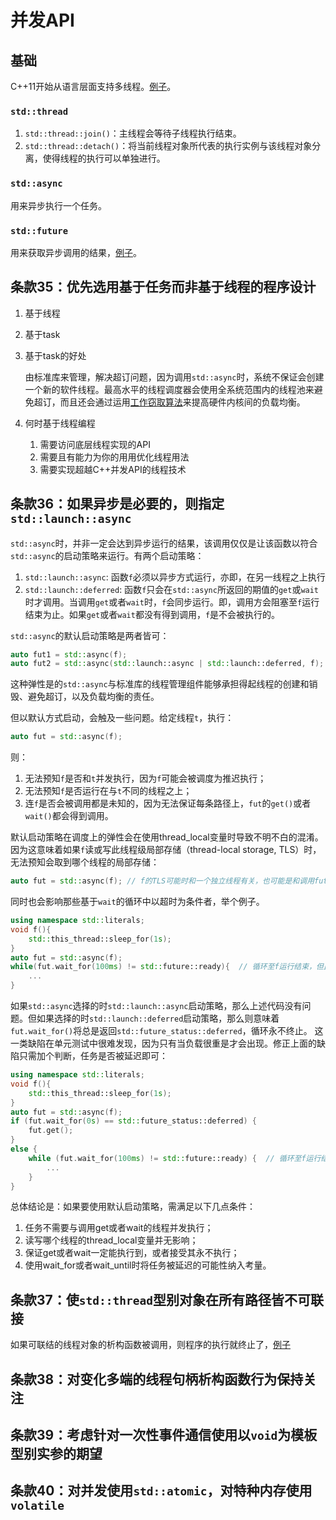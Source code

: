 # 并发API

## 基础
C++11开始从语言层面支持多线程。[例子](./bootcamp.cpp)。
### `std::thread`
1. `std::thread::join()`：主线程会等待子线程执行结束。
2. `std::thread::detach()`：将当前线程对象所代表的执行实例与该线程对象分离，使得线程的执行可以单独进行。

### `std::async`
用来异步执行一个任务。

### `std::future`
用来获取异步调用的结果，[例子](./future.cpp)。

## 条款35：优先选用基于任务而非基于线程的程序设计
1. 基于线程
2. 基于task
3. 基于task的好处
   
   由标准库来管理，解决超订问题，因为调用`std::async`时，系统不保证会创建一个新的软件线程。最高水平的线程调度器会使用全系统范围内的线程池来避免超订，而且还会通过运用[工作窃取算法](https://blog.csdn.net/pange1991/article/details/80944797)来提高硬件内核间的负载均衡。

4. 何时基于线程编程
   1. 需要访问底层线程实现的API
   2. 需要且有能力为你的用用优化线程用法
   3. 需要实现超越C++并发API的线程技术
## 条款36：如果异步是必要的，则指定`std::launch::async`
`std::async`时，并非一定会达到异步运行的结果，该调用仅仅是让该函数以符合`std::async`的启动策略来运行。有两个启动策略：
1. `std::launch::async`: 函数`f`必须以异步方式运行，亦即，在另一线程之上执行
2. `std::launch::deferred`: 函数`f`只会在`std::async`所返回的期值的`get`或`wait`时才调用。当调用`get`或者`wait`时，`f`会同步运行。即，调用方会阻塞至`f`运行结束为止。如果`get`或者`wait`都没有得到调用，`f`是不会被执行的。

`std::async`的默认启动策略是两者皆可：
```c++
auto fut1 = std::async(f);
auto fut2 = std::async(std::launch::async | std::launch::deferred, f); // 等价
```
这种弹性是的`std::async`与标准库的线程管理组件能够承担得起线程的创建和销毁、避免超订，以及负载均衡的责任。

但以默认方式启动，会触及一些问题。给定线程`t`，执行：
```C++
auto fut = std::async(f);
```
则：
1. 无法预知`f`是否和`t`并发执行，因为`f`可能会被调度为推迟执行；
2. 无法预知`f`是否运行在与`t`不同的线程之上；
3. 连`f`是否会被调用都是未知的，因为无法保证每条路径上，`fut`的`get()`或者`wait()`都会得到调用。

默认启动策略在调度上的弹性会在使用thread_local变量时导致不明不白的混淆。因为这意味着如果`f`读或写此线程级局部存储（thread-local storage, TLS）时，无法预知会取到哪个线程的局部存储：
```c++
auto fut = std::async(f); // f的TLS可能时和一个独立线程有关，也可能是和调用fut.get()或fut.wait()的线程有关
```
同时也会影响那些基于`wait`的循环中以超时为条件者，举个例子。
```c++
using namespace std::literals;
void f(){
    std::this_thread::sleep_for(1s);
}
auto fut = std::async(f);
while(fut.wait_for(100ms) != std::future::ready){  // 循环至f运行结束，但此事可能永不发生
    ...
}
```
如果`std::async`选择的时`std::launch::async`启动策略，那么上述代码没有问题。但如果选择的时`std::launch::deferred`启动策略，那么则意味着`fut.wait_for()`将总是返回`std::future_status::deferred`，循环永不终止。
这一类缺陷在单元测试中很难发现，因为只有当负载很重是才会出现。修正上面的缺陷只需加个判断，任务是否被延迟即可：
```c++
using namespace std::literals;
void f(){
    std::this_thread::sleep_for(1s);
}
auto fut = std::async(f);
if (fut.wait_for(0s) == std::future_status::deferred) {
    fut.get();
}
else {
    while (fut.wait_for(100ms) != std::future::ready) {  // 循环至f运行结束，但此事可能永不发生
        ...
    }
}
```
总体结论是：如果要使用默认启动策略，需满足以下几点条件：
1. 任务不需要与调用get或者wait的线程并发执行；
2. 读写哪个线程的thread_local变量并无影响；
3. 保证get或者wait一定能执行到，或者接受其永不执行；
4. 使用wait_for或者wait_until时将任务被延迟的可能性纳入考量。


## 条款37：使`std::thread`型别对象在所有路径皆不可联接
如果可联结的线程对象的析构函数被调用，则程序的执行就终止了，[例子](./destructor.cpp)
## 条款38：对变化多端的线程句柄析构函数行为保持关注
## 条款39：考虑针对一次性事件通信使用以`void`为模板型别实参的期望
## 条款40：对并发使用`std::atomic`，对特种内存使用`volatile`